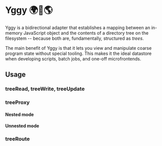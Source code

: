 # Yggy 🌍🌳🌎

Yggy is a bidirectional adapter that establishes a mapping
between an in-memory JavaScript object and the contents of
a directory tree on the filesystem -- because both are,
fundamentally, structured as _trees_.

The main benefit of Yggy is that it lets you view and
manipulate coarse program state without special tooling.
This makes it the ideal datastore when developing scripts,
batch jobs, and one-off microfrontends.

## Usage

### treeRead, treeWrite, treeUpdate

### treeProxy

#### Nested mode

#### Unnested mode

### treeRoute
